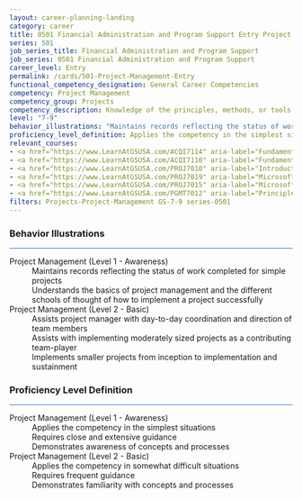 ```yaml
---
layout: career-planning-landing
category: career
title: 0501 Financial Administration and Program Support Entry Project Management
series: 501
job_series_title: Financial Administration and Program Support
job_series: 0501 Financial Administration and Program Support
career_level: Entry
permalink: /cards/501-Project-Management-Entry
functional_competency_designation: General Career Competencies
competency: Project Management
competency_group: Projects
competency_description: Knowledge of the principles, methods, or tools for developing, scheduling, coordinating, and managing projects and resources, including monitoring and inspecting costs, work, and performance.
level: "7-9"
behavior_illustrations: "Maintains records reflecting the status of work completed for simple projects ? Understands the basics of project management and the different schools of thought of how to implement a project successfully ? Assists project manager with day-to-day coordination and direction of team members ? Assists with implementing moderately sized projects as a contributing team-player ? Implements smaller projects from inception to implementation and sustainment"
proficiency_level_definition: Applies the competency in the simplest situations ? Requires close and extensive guidance ? Demonstrates awareness of concepts and processes ? Applies the competency in somewhat difficult situations ? Requires frequent guidance ? Demonstrates familiarity with concepts and processes 
relevant_courses: 
- <a href="https://www.LearnAtGSUSA.com/ACQI7114" aria-label="Fundamentals of Project and Program Management (ACQI7110), GSU - https://www.LearnAtGSUSA.com/ACQI7114">Fundamentals of Project and Program Management (ACQI7110), GSU</a>
- <a href="https://www.LearnAtGSUSA.com/ACQI7110" aria-label="Fundamentals of Project and Program Management (ACQI7110), GSU - https://www.LearnAtGSUSA.com/ACQI7110">Fundamentals of Project and Program Management (ACQI7110), GSU</a>
- <a href="https://www.LearnAtGSUSA.com/PROJ7010" aria-label="Introduction to Agile Project Management (PROJ7010), GSU - https://www.LearnAtGSUSA.com/PROJ7010">Introduction to Agile Project Management (PROJ7010), GSU</a>
- <a href="https://www.LearnAtGSUSA.com/PROJ7019" aria-label="Microsoft Project&#58; Introduction 2016 (PROJ7015), GSU - https://www.LearnAtGSUSA.com/PROJ7019">Microsoft Project&#58; Introduction 2016 (PROJ7015), GSU</a>
- <a href="https://www.LearnAtGSUSA.com/PROJ7015" aria-label="Microsoft Project&#58; Introduction 2016 (PROJ7015), GSU - https://www.LearnAtGSUSA.com/PROJ7015">Microsoft Project&#58; Introduction 2016 (PROJ7015), GSU</a>
- <a href="https://www.LearnAtGSUSA.com/PGMT7012" aria-label="Principles for Managing Projects (PGMT7012), GSU - https://www.LearnAtGSUSA.com/PGMT7012">Principles for Managing Projects (PGMT7012), GSU</a>
filters: Projects-Project-Management GS-7-9 series-0501
---
```


<div class="desktop:grid-col-6 margin-y-3">
  <div class="border-top-2 bg-white padding-3 shadow-5 height-full members-hover border-1px button-border border-top-blue radius-lg card-text-color">
    <h3>Behavior Illustrations</h3>
    <hr style="background-color: #1b74e0 !important;"/>
    <dl class="text-base card-content-color"><dt>Project Management (Level 1 - Awareness)</dt><dd>Maintains records reflecting the status of work completed for simple projects </dd><dd> Understands the basics of project management and the different schools of thought of how to implement a project successfully</dd><dt>Project Management (Level 2 - Basic)</dt><dd>Assists project manager with day-to-day coordination and direction of team members </dd><dd> Assists with implementing moderately sized projects as a contributing team-player </dd><dd> Implements smaller projects from inception to implementation and sustainment</dd></dl>
  </div>
</div>
<div class="desktop:grid-col-6 margin-y-3">
  <div class="border-top-2 bg-white padding-3 shadow-5 height-full members-hover border-1px button-border border-top-blue radius-lg card-text-color">
    <h3>Proficiency Level Definition</h3>
     <hr style="background-color: #1b74e0 !important;"/>
    <dl class="text-base card-content-color"><dt>Project Management (Level 1 - Awareness)</dt><dd>Applies the competency in the simplest situations </dd><dd> Requires close and extensive guidance </dd><dd> Demonstrates awareness of concepts and processes</dd><dt>Project Management (Level 2 - Basic)</dt><dd>Applies the competency in somewhat difficult situations </dd><dd> Requires frequent guidance </dd><dd> Demonstrates familiarity with concepts and processes </dd></dl>
  </div>
</div>
